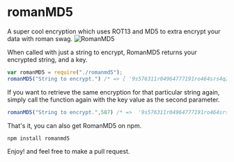 # romanMD5
A super cool encryption which uses ROT13 and MD5 to extra encrypt your data with roman swag.
![RomanMD5](http://dirkdunn.com/rot13.png "RomanMD5")

When called with just a string to encrypt, RomanMD5 returns your encrypted string, and a key.

```javascript
var romanMD5 = require("./romanmd5");
romanMD5("String to encrypt.") /* => [ '9s576311r04964777191ro464srs4q20', 587 ] */
```

If you want to retrieve the same encryption for that particular string again, simply call the function
again with the key value as the second parameter.

```javascript
romanMD5("String to encrypt.",587) /* =>  '9s576311r04964777191ro464srs4q20' */
```

That's it, you can also get RomanMD5 on npm.

```
npm install romanmd5
```

Enjoy! and feel free to make a pull request.